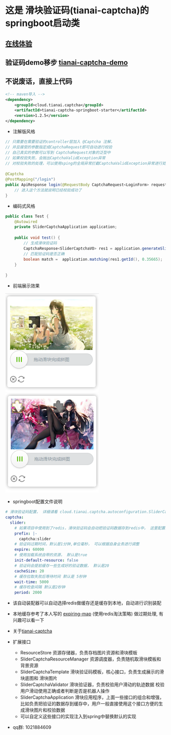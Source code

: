 # 这是 滑块验证码(tianai-captcha)的springboot启动类
## [在线体验](https://www.tianai.cloud)
## 验证码demo移步 [tianai-captcha-demo](https://gitee.com/tianai/tianai-captcha-demo)
## 不说废话，直接上代码

```xml
<!-- maven导入 -->
<dependency>
    <groupId>cloud.tianai.captcha</groupId>
    <artifactId>tianai-captcha-springboot-starter</artifactId>
    <version>1.2.5</version>
</dependency>
```

- 注解版风格
```java
// 只需要在需要验证的controller层加入 @Captcha 注解，
// 并且接受的参数指定成CaptchaRequest即可自动进行校验
// 自己真实的参数可以写到 CaptchaRequest对象的泛型中
// 如果校验失败，会抛出CaptchaValidException异常
// 对校验失败的处理，可以使用sping的全局异常拦截CaptchaValidException异常进行处理

@Captcha
@PostMapping("/login")
public ApiResponse login(@RequestBody CaptchaRequest<LoginForm> request) {
    // 进入这个方法就说明已经校验成功了
}
```
-  编码式风格
```java
public class Test {
    @Autowired
    private SliderCaptchaApplication application;
    
    public void test() {
        // 生成滑块验证码
        CaptchaResponse<SliderCaptchaVO> res1 = application.generateSliderCaptcha();
        // 匹配验证码是否正确
        boolean match =  application.matching(res1.getId(), 0.35665);        
    }

}
```


- 前端展示效果

![](image/1.png)
![](image/2.png)

- springboot配置文件说明
```yaml
# 滑块验证码配置， 详细请看 cloud.tianai.captcha.autoconfiguration.SliderCaptchaProperties 类
captcha:
  slider:
    # 如果项目中使用到了redis，滑块验证码会自动把验证码数据存到redis中， 这里配置redis的key的前缀,默认是captcha:slider
    prefix: |-
      captcha:slider
    # 验证码过期时间，默认是1分钟,单位毫秒， 可以根据自身业务进行调整
    expire: 60000
    # 使用加载系统自带的资源， 默认是true
    init-default-resource: false
    # 验证码会提前缓存一些生成好的验证数据， 默认是20
    cacheSize: 20
    # 缓存拉取失败后等待时间 默认是 5秒钟
    wait-time: 5000
    # 缓存检查间隔 默认是2秒钟
    period: 2000
```
- 该自动装配器可以自动选择redis做缓存还是缓存到本地，自动进行识别装配
- 本地缓存参考了本人写的 [expiring-map](https://gitee.com/tianai/expiring-map) (使用redis淘汰策略) 做过期处理, 有兴趣可以看一下
- 关于[tianai-captcha](https://gitee.com/tianai/tianai-captcha)
- 扩展接口
    - ResourceStore 资源存储器，负责存档图片资源和滑块模板
    - SliderCaptchaResourceManager 资源调度器，负责随机取滑块模板和 背景资源
    - SliderCaptchaTemplate 滑块验证码模板，核心接口，负责生成展示的滑块底图和 滑块图片
    - SliderCaptchaValidator 滑块验证器，负责校验用户滑动的轨迹数据 校验用户滑动使用正确或者判断是否是机器人操作
    - SliderCaptchaApplication 滑块应用程序，上面一些接口的组合和增强，比如负责把验证的数据存到缓存中，用户一般直接使用这个接口方便的生成滑块图片和校验数据
    - 可以自定义这些接口的实现注入到spring中替换默认的实现

- qq群: 1021884609
 
